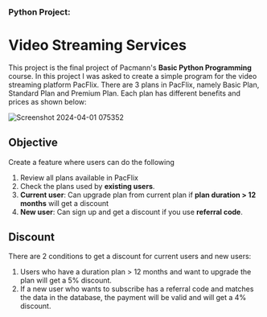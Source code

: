 ### Python Project:
# Video Streaming Services

This project is the final project of Pacmann's **Basic Python Programming** course. In this project I was asked to create a simple program for the video streaming platform PacFlix. There are 3 plans in PacFlix, namely Basic Plan, Standard Plan and Premium Plan. Each plan has different benefits and prices as shown below:

![Screenshot 2024-04-01 075352](https://github.com/febbyngrni/video-streaming-services/assets/152588325/22945abd-0666-4ef5-bafa-84535bbb9083)

## Objective
Create a feature where users can do the following
1. Review all plans available in PacFlix
2. Check the plans used by **existing users**.
3. **Current user**: Can upgrade plan from current plan if **plan duration > 12 months** will get a discount
4. **New user**: Can sign up and get a discount if you use **referral code**.

## Discount
There are 2 conditions to get a discount for current users and new users:
1. Users who have a duration plan > 12 months and want to upgrade the plan will get a 5% discount.
2. If a new user who wants to subscribe has a referral code and matches the data in the database, the payment will be valid and will get a 4% discount.

